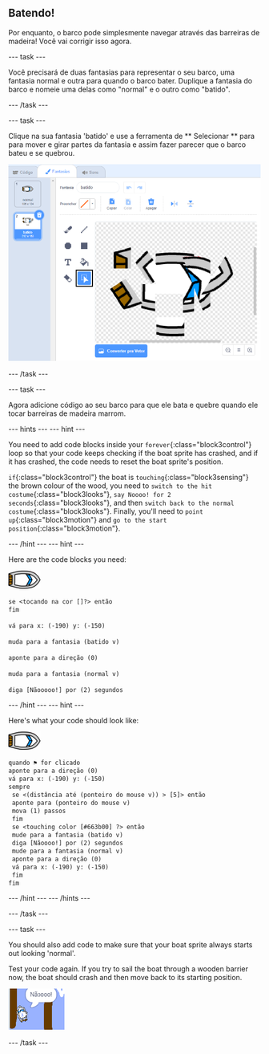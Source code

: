 ## Batendo!

Por enquanto, o barco pode simplesmente navegar através das barreiras de madeira! Você vai corrigir isso agora.

\--- task \---

Você precisará de duas fantasias para representar o seu barco, uma fantasia normal e outra para quando o barco bater. Duplique a fantasia do barco e nomeie uma delas como "normal" e o outro como "batido".

\--- /task \---

\--- task \---

Clique na sua fantasia 'batido' e use a ferramenta de ** Selecionar ** para para mover e girar partes da fantasia e assim fazer parecer que o barco bateu e se quebrou.

![screenshot](images/boat-hit-costume-annotated.png)

\--- /task \---

\--- task \---

Agora adicione código ao seu barco para que ele bata e quebre quando ele tocar barreiras de madeira marrom.

\--- hints \--- \--- hint \---

You need to add code blocks inside your `forever`{:class="block3control"} loop so that your code keeps checking if the boat sprite has crashed, and if it has crashed, the code needs to reset the boat sprite's position.

`if`{:class="block3control"} the boat is `touching`{:class="block3sensing"} the brown colour of the wood, you need to `switch to the hit costume`{:class="block3looks"}, `say Noooo! for 2 seconds`{:class="block3looks"}, and then `switch back to the normal costume`{:class="block3looks"}. Finally, you'll need to `point up`{:class="block3motion"} and `go to the start position`{:class="block3motion"}.

\--- /hint \--- \--- hint \---

Here are the code blocks you need:

![boat-sprite](images/boat_resize.png)

```blocks3
se <tocando na cor []?> então
fim

vá para x: (-190) y: (-150)

muda para a fantasia (batido v)

aponte para a direção (0)

muda para a fantasia (normal v)

diga [Nãooooo!] por (2) segundos
```

\--- /hint \--- \--- hint \---

Here's what your code should look like:

![boat-sprite](images/boat_resize.png)

```blocks3
quando ⚑ for clicado
aponte para a direção (0)
vá para x: (-190) y: (-150)
sempre 
 se <(distância até (ponteiro do mouse v)) > [5]> então 
 aponte para (ponteiro do mouse v)
 mova (1) passos
 fim
 se <touching color [#663b00] ?> então 
 mude para a fantasia (batido v)
 diga [Nãoooo!] por (2) segundos
 mude para a fantasia (normal v)
 aponte para a direção (0)
 vá para x: (-190) y: (-150)
 fim
fim
```

\--- /hint \--- \--- /hints \---

\--- /task \---

\--- task \---

You should also add code to make sure that your boat sprite always starts out looking 'normal'.

Test your code again. If you try to sail the boat through a wooden barrier now, the boat should crash and then move back to its starting position.

![screenshot](images/boat-crash.png)

\--- /task \---
